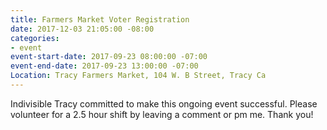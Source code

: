 ```yaml
---
title: Farmers Market Voter Registration
date: 2017-12-03 21:05:00 -08:00
categories:
- event
event-start-date: 2017-09-23 08:00:00 -07:00
event-end-date: 2017-09-23 13:00:00 -07:00
Location: Tracy Farmers Market, 104 W. B Street, Tracy Ca
---
```


	
Indivisible Tracy committed to make this ongoing event successful. Please volunteer for a 2.5 hour shift by leaving a comment or pm me. Thank you!